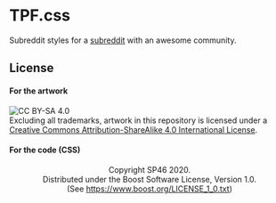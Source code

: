 # TPF.css  
 
Subreddit styles for a [subreddit](https://reddit.com/r/thatpeelingfeeling) with an awesome community.  
  
## License  
  
#### For the artwork  
 
![CC BY-SA 4.0](https://i.creativecommons.org/l/by-sa/4.0/88x31.png)  
Excluding all trademarks, artwork in this repository is licensed under a [Creative Commons Attribution-ShareAlike 4.0 International License](http://creativecommons.org/licenses/by-sa/4.0/).  
  
#### For the code (CSS)  

<center>  
Copyright SP46 2020.<br>
Distributed under the Boost Software License, Version 1.0.<br>
(See <a href="https://www.boost.org/LICENSE_1_0.txt">https://www.boost.org/LICENSE_1_0.txt</a>)  
</center>